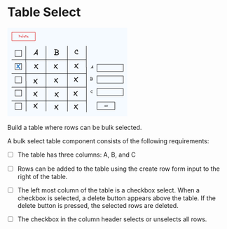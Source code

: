 # Table Select

![tableselect](./tableselect.png)

Build a table where rows can be bulk selected.

A bulk select table component consists of the following requirements:

- [ ] The table has three columns: A, B, and C

- [ ] Rows can be added to the table using the create row form input to the right of the table.

- [ ] The left most column of the table is a checkbox select. When a checkbox is selected, a delete button appears above the table. If
      the delete button is pressed, the selected rows are deleted.

- [ ] The checkbox in the column header selects or unselects all rows.
